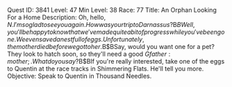 Quest ID: 3841
Level: 47
Min Level: 38
Race: 77
Title: An Orphan Looking For a Home
Description: Oh, hello, $N. I'm so glad to see you again. How was your trip to Darnassus?$B$BWell, you'll be happy to know that we've made quite a bit of progress while you've been gone. We even saved a nest full of eggs. Unfortunately, the mother died before we got to her.$B$BSay, would you want one for a pet? They look to hatch soon, so they'll need a good $Gfather:mother;. What do you say?$B$BIf you're really interested, take one of the eggs to Quentin at the race tracks in Shimmering Flats. He'll tell you more.
Objective: Speak to Quentin in Thousand Needles.

